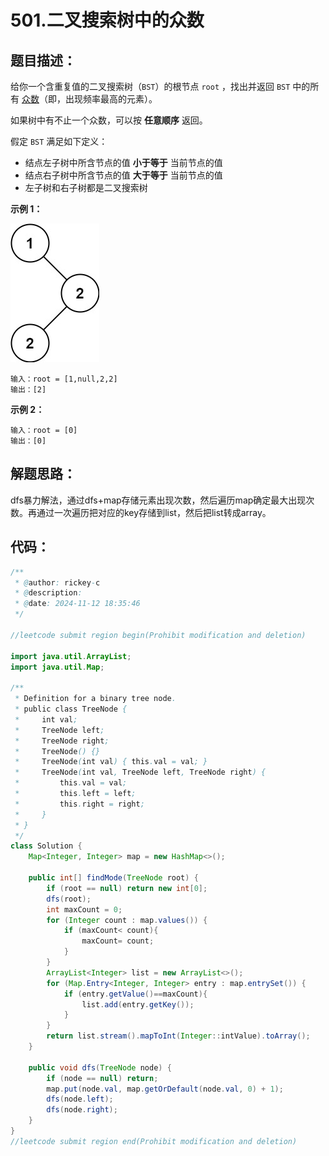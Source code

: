 # 501.二叉搜索树中的众数

## 题目描述：

给你一个含重复值的二叉搜索树（`BST`）的根节点 `root` ，找出并返回 `BST` 中的所有 [众数](https://baike.baidu.com/item/众数/44796)（即，出现频率最高的元素）。

如果树中有不止一个众数，可以按 **任意顺序** 返回。

假定 `BST` 满足如下定义：

+ 结点左子树中所含节点的值 **小于等于** 当前节点的值
+ 结点右子树中所含节点的值 **大于等于** 当前节点的值
+ 左子树和右子树都是二叉搜索树

 

**示例 1：**

![img](./images/mode-tree.jpg)

```
输入：root = [1,null,2,2]
输出：[2]
```

**示例 2：**

```
输入：root = [0]
输出：[0]
```

 

## 解题思路：

dfs暴力解法，通过dfs+map存储元素出现次数，然后遍历map确定最大出现次数。再通过一次遍历把对应的key存储到list，然后把list转成array。

## 代码：

```java
/**
 * @author: rickey-c
 * @description:
 * @date: 2024-11-12 18:35:46
 */

//leetcode submit region begin(Prohibit modification and deletion)

import java.util.ArrayList;
import java.util.Map;

/**
 * Definition for a binary tree node.
 * public class TreeNode {
 *     int val;
 *     TreeNode left;
 *     TreeNode right;
 *     TreeNode() {}
 *     TreeNode(int val) { this.val = val; }
 *     TreeNode(int val, TreeNode left, TreeNode right) {
 *         this.val = val;
 *         this.left = left;
 *         this.right = right;
 *     }
 * }
 */
class Solution {
    Map<Integer, Integer> map = new HashMap<>();

    public int[] findMode(TreeNode root) {
        if (root == null) return new int[0];
        dfs(root);
        int maxCount = 0;
        for (Integer count : map.values()) {
            if (maxCount< count){
                maxCount= count;
            }
        }
        ArrayList<Integer> list = new ArrayList<>();
        for (Map.Entry<Integer, Integer> entry : map.entrySet()) {
            if (entry.getValue()==maxCount){
                list.add(entry.getKey());
            }
        }
        return list.stream().mapToInt(Integer::intValue).toArray();
    }

    public void dfs(TreeNode node) {
        if (node == null) return;
        map.put(node.val, map.getOrDefault(node.val, 0) + 1);
        dfs(node.left);
        dfs(node.right);
    }
}
//leetcode submit region end(Prohibit modification and deletion)
```

